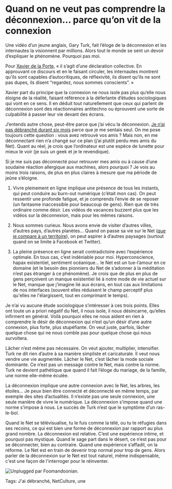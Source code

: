 # Quand on ne veut pas comprendre la déconnexion… parce qu’on vit de la connexion

Une vidéo d’un jeune anglais, Gary Turk, fait l’éloge de la déconnexion et les internautes la visionnent par millions. Alors tout le monde se sent un devoir d’expliquer le phénomène. Pourquoi pas moi.

Pour [Xavier de la Porte](http://www.internetactu.net/2014/05/12/deconnexion-a-qui-nous-adressons-nous/), « il s’agit d’une déclaration collective. En approuvant ce discours et en le faisant circuler, les internautes montrent qu’ils sont capables d’autocritiques, de réflexivité, ils disent qu’ils ne sont pas dupes, ils disent “regardez, nous sommes conscients”. »

Xavier part du principe que la connexion ne nous isole pas plus qu’elle nous éloigne de la réalité, faisant référence à la déferlante d’études sociologiques qui vont en ce sens. Il en déduit tout naturellement que ceux qui parlent de déconnexion sont des réactionnaires antitechno ou éprouvent une sorte de culpabilité à passer leur vie devant des écrans.

J’entends autre chose, peut-être parce que j’ai vécu la déconnexion. [Je n’ai pas débranché durant six mois](http://blog.tcrouzet.com/jai-debranche/) parce que je me sentais seul. On me pose toujours cette question : vous avez retrouvé vos amis ? Mais non, en me déconnectant rien n’a changé sur ce plan (j’ai plutôt perdu mes amis du Net). Quant au réel, je crois que l’ordinateur est une espèce de lunette pour mieux le voir (je suis un geek et je le revendique).

Si je me suis pas déconnecté pour retrouver mes amis ou à cause d’une soudaine réaction allergique aux machines, alors pourquoi ? Je vois au moins trois raisons, de plus en plus claires à mesure que ma période de jeûne s’éloigne.

1. Vivre pleinement en ligne implique une présence de tous les instants, qui peut conduire au burn-out numérique (c’était mon cas). On peut ressentir une profonde fatigue, et je comprends l’envie de se reposer (un fantasme inaccessible pour beaucoup de gens). Rien que de très ordinaire comme désir. Les vidéos de vacances buzzent plus que les vidéos sur la déconnexion, mais pour les mêmes raisons.

2. Nous sommes curieux. Nous avons envie de visiter d’autres villes, d’autres pays, d’autres planètes… Quand on passe sa vie sur le Net ([que je compare à un territoire](http://blog.tcrouzet.com/tag/territoire/)), on peut aspirer à d’autres paysages (surtout quand on se limite à Facebook et Twitter).

3. La pleine présence en ligne serait contradictoire avec l’expérience optimale. En tous cas, c’est indéniable pour moi. Hyperconscience, hapax existentiel, sentiment océanique… le Net est un tue-l’amour en ce domaine (et le besoin des pionniers du Net de s’adonner à la méditation n’est pas étranger à ce phénomène). Je crois que de plus en plus de gens perçoivent un manque existentiel lié à notre mode de vie actuel sur le Net, manque que j’imagine lié aux écrans, en tout cas aux limitations de nos interfaces (souvent elles réduisent le champ perceptif plus qu'elles ne l'élargissent, tout en comprimant le temps).

Je n’ai vu aucune étude sociologique s’intéresser à ces trois points. Elles ont toute un a priori négatif du Net, il nous isole, il nous désincarne, qu’elles infirment en général. Voilà pourquoi elles ne nous aident en rien à comprendre le désir de déconnexion qui n’est qu’un désir d’une autre connexion, plus forte, plus stupéfiante. On veut juste, parfois, lâcher quelque chose qui ne nous comble pas pour quelque chose qui nous survoltera.

Lâcher n’est même pas nécessaire. On veut ajouter, multiplier, intensifier. Turk ne dit rien d’autre à sa manière simpliste et caricaturale. Il veut nous vendre une vie augmentée. Lâcher le Net, c’est lâcher la mode sociale dominante. Ce n’est pas un message contre le Net, mais contre la norme. Turk ne devient pathétique que quand il fait l’éloge du mariage, de la famille, une norme elle-même éculée.

La déconnexion implique une autre connexion avec le Net, les arbres, les étoiles… Je peux bien être connecté et déconnecté en même temps, par exemple des sites d’actualités. Il n’existe pas une seule connexion, une seule manière de vivre le numérique. La déconnexion s’impose quand une norme s’impose à nous. Le succès de Turk n’est que le symptôme d’un ras-le-bol.

Quand le Net se télévisualise, tu le fuis comme la télé, ou tu te réfugies dans ses recoins, ce qui est bien une forme de déconnexion par rapport au plus grand nombre. La déconnexion est relative. C’est une expérience intime, et pourquoi pas mystique. Quand le sage part dans le désert, ce n’est pas pour se déconnecter, bien au contraire. Quand une expérience s’affadit, on la réforme. Le Net est en train de devenir trop normal pour trop de gens. Alors parler de la déconnexion sur le Net est tout naturel, même indispensable, c'est une façon de l'interroger pour le réinventer.

![Unplugged par Foomandoonian.](http://blog.tcrouzet.comhttps://tcrouzet.com/images_tc/2014/05/unplug-600x400.jpg)



Tags: J'ai débranché, NetCulture, une